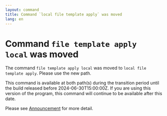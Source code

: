 ```yaml
---
layout: command
title: Command `local file template apply` was moved
lang: en
---
```


# Command `file template apply local` was moved

The command `file template apply local` was moved to `local file template apply`. Please use the new path.

This command is available at both path(s) during the transition period until the build released before 2024-06-30T15:00:00Z. If you are using this version of the program, this command will continue to be available after this date.

Please see [Announcement](https://github.com/watermint/toolbox/discussions/799) for more detail.


